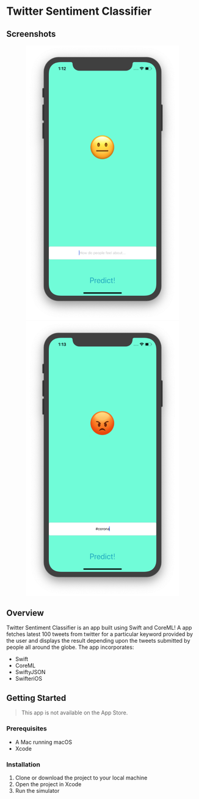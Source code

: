 # Twitter Sentiment Classifier

## Screenshots

<div align="center">
  <img src="./home1.png" width="400"/>
  <img src="./home2.png" width="400"/>
</div>

## Overview

Twitter Sentiment Classifier is an app built using Swift and CoreML! A app fetches latest 100 tweets from twitter for a particular keyword provided by the user and displays the result depending upon the tweets submitted by people all around the globe. The app incorporates:

- Swift
- CoreML
- SwiftyJSON
- SwifteriOS

## Getting Started

> This app is not available on the App Store.

### Prerequisites

- A Mac running macOS
- Xcode

### Installation

1. Clone or download the project to your local machine
2. Open the project in Xcode
3. Run the simulator
